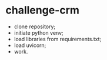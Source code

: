 # challenge-crm

* clone repository;
* initiate python venv;
* load libraries from requirements.txt;
* load uvicorn;
* work.
